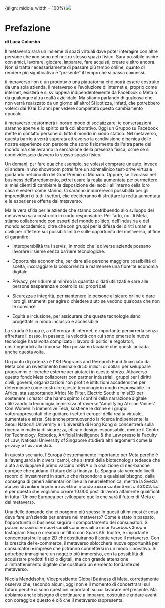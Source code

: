 {align: middle, width = 100%}
![](/images/001_COLOMBO.png)

# Prefazione

**di Luca Colombo**

Il metaverso sarà un insieme di spazi virtuali dove poter interagire con altre
persone che non sono nel nostro stesso spazio fisico. Sarà possibile uscire con
amici, lavorare, giocare, imparare, fare acquisti, creare e altro ancora. Non si
tratta necessariamente di passare più tempo online, quanto di rendere più
significativo e “presente” il tempo che si passa connessi.

Il metaverso non è un prodotto o una piattaforma che potrà essere costruito da
una sola azienda, il metaverso è l’evoluzione di internet e, proprio come
internet, esisterà e si svilupperà indipendentemente da Facebook o Meta o da
qualunque altra realtà aziendale. Ma stiamo parlando di qualcosa che non verrà
realizzato da un giorno all'altro! Si ipotizza, infatti, che potrebbero volerci
dai 10 ai 15 anni per vedere completato questo cambiamento epocale.

Il metaverso trasformerà il nostro modo di socializzare: le conversazioni
saranno aperte e lo spirito sarà collaborativo. Oggi un Gruppo su Facebook mette
in contatto persone di tutto il mondo in modo statico. Nel metaverso, questa
barriera verrà superata attraverso la condivisione dinamica delle nostre
esperienze con persone che sono fisicamente dall'altra parte del mondo ma che
avranno la sensazione della presenza fisica, come se si condividessero davvero
lo stesso spazio fisico.

Un domani, per fare qualche esempio, se volessi comprare un'auto, invece di
andare in uno showroom potrei fare un adrenalinico test-drive virtuale guidando
nel circuito del Gran Premio di Monaco. Oppure, se lavorassi nel business
dell’arredamento, potrei usare la realtà aumentata per permettere ai miei
clienti di cambiare la disposizione dei mobili all’interno della loro casa e
vedere come stanno. Ci saranno innumerevoli possibilità per gli imprenditori di
tutti i settori, che decideranno di sfruttare la realtà aumentata e le
esperienze offerte dal metaverso.

Ma la vera sfida per le aziende che stanno contribuendo allo sviluppo del
metaverso sarà costruirlo in modo responsabile. Per farlo, noi di Meta, stiamo
collaborando con esperti del mondo politico, dell'industria e del mondo
accademico, oltre che con gruppi per la difesa dei diritti umani e civili per
riflettere sui possibili limiti e sulle opportunità del metaverso, al fine di
garantire:

* Interoperabilità tra i servizi, in modo che le diverse aziende possano
    lavorare insieme senza barriere tecnologiche.

* Opportunità economiche, per dare alle persone maggiore possibilità di
    scelta, incoraggiare la concorrenza e mantenere una fiorente economia
    digitale

* Privacy, per ridurre al minimo la quantità di dati utilizzati e dare alle
    persone trasparenza e controllo sui propri dati

* Sicurezza e integrità, per mantenere le persone al sicuro online e dare loro
    gli strumenti per agire o chiedere aiuto se vedono qualcosa che non le
    convince

* Equità e inclusione, per assicurare che queste tecnologie siano progettate
    in modo inclusivo e accessibile

La strada è lunga e, a differenza di internet, è importante percorrerla senza
affrettare il passo. In passato, la velocità con cui sono emerse le nuove
tecnologie ha talvolta complicato il lavoro di politici e regolatori,
costringendoli alla rincorsa. Non possiamo lasciare che questo accada anche
questa volta.

Un punto di partenza è l'XR Programs and Research Fund finanziato da Meta con un
investimento biennale di 50 milioni di dollari per sviluppare programmi e
ricerche esterne per aiutarci in questo sforzo. Attraverso questo fondo Meta
collaborerà con partner industriali, gruppi per i diritti civili, governi,
organizzazioni non profit e istituzioni accademiche per determinare come
costruire queste tecnologie in modo responsabile. In Africa, sta supportando
Africa No Filter, Electric South e Imisi3D per sostenere i creator che hanno
spinto i confini della narrazione digitale utilizzando la tecnologia immersiva
attraverso "Amplifying African Voices". Con Women In Immersive Tech, sostiene le
donne e i gruppi sottorappresentati che guidano i settori europei della realtà
virtuale, aumentata e mista. Sta anche promuovendo la ricerca indipendente: la
Seoul National University e l'Università di Hong Kong si concentrerà sulla
ricerca in materia di sicurezza, etica e design responsabile, mentre il Centre
for Technology, Robotics, Artificial Intelligence & the Law presso la Faculty of
Law, National University of Singapore studierà altri argomenti come la privacy e
l'uso dei dati.

In questo scenario, l'Europa è estremamente importante per Meta perché è
all'avanguardia in diversi campi, che si tratti della biotecnologia tedesca che
aiuta a sviluppare il primo vaccino mRNA o la coalizione di neo-banche europee
che guidano il futuro della finanza. La Spagna sta vedendo livelli record di
investimenti in startup che rispondono a qualsiasi bisogno, dalla consegna di
generi alimentari online alla neuroelettronica, mentre la Svezia sta per
diventare la prima società al mondo senza contanti entro il 2023. Ed è per
questo che vogliamo creare 10.000 posti di lavoro altamente qualificati in tutta
l’Unione Europea per sviluppare quello che sarà il futuro di Meta e del
metaverso.

Una delle domande che ci pongono più spesso in questi ultimi mesi è: cosa deve
fare un’azienda per entrare nel metaverso? Come è stato in passato,
l'opportunità di business seguirà il comportamento dei consumatori. Si potranno
costruire nuovi canali commerciali tramite Facebook Shop e Instagram Shop o
creando un filtro con Spark AR. Inoltre, è importante concentrarsi sulle app 2D
che costituiranno il ponte verso il metaverso. Con la crescita dell’e-commerce,
il metaverso sbloccherà nuove opportunità per consumatori e imprese che potranno
connettersi in un modo innovativo. Si potrebbe immaginare un negozio più
immersivo, con la possibilità di acquistare prodotti fisici o digitali, ma con
grande attenzione all’intrattenimento digitale che costituirà un elemento
fondante del metaverso.

Nicola Mendelsohn, Vicepresidente Global Business di Meta, correttamente osserva
che, secondo alcuni, oggi non è il momento di concentrarsi sul futuro perché ci
sono questioni importanti su cui lavorare nel presente. Ma abbiamo anche bisogno
di continuare a imparare, costruire e andare avanti con coraggio e questo è ciò
che il metaverso rappresenta.
